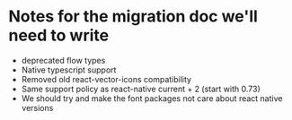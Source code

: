# Notes for the migration doc we'll need to write

* deprecated flow types
* Native typescript support
* Removed old react-vector-icons compatibility
* Same support policy as react-native current + 2 (start with 0.73)
* We should try and make the font packages not care about react native versions
